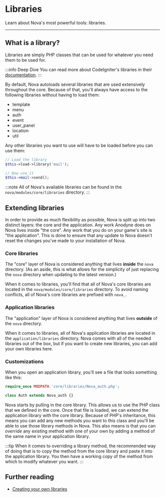 # Libraries

Learn about Nova's most powerful tools: libraries.

---

## What is a library?

Libraries are simply PHP classes that can be used for whatever you need them to be used for.

:::info Deep Dive
You can read more about CodeIgniter's libraries in their [documentation](https://codeigniter.com/userguide2/general/libraries.html).
:::

By default, Nova autoloads several libraries that are used extensively throughout the core. Because of that, you'll always have access to the following libraries without having to load them:

- template
- menu
- auth
- event
- user_panel
- location
- util

Any other libraries you want to use will have to be loaded before you can use them:

```php
// Load the library
$this->load->library('mail');

// Now use it
$this->mail->send();
```

:::note
All of Nova's available libraries can be found in the `nova/modules/core/libraries` directory.
:::

## Extending libraries

In order to provide as much flexibility as possible, Nova is split up into two distinct layers: the core and the application. Any work Anodyne does on Nova lives inside "the core". Any work that you do on your game's site is "the application". This is done to ensure that any update to Nova doesn't reset the changes you've made to your installation of Nova.

### Core libraries

The "core" layer of Nova is considered anything that lives **inside** the `nova` directory. (As an aside, this is what allows for the simplicity of just replacing the `nova` directory when updating to the latest version.)

When it comes to libraries, you'll find that all of Nova's core libraries are located in the `nova/modules/core/libraries` directory. To avoid naming conflicts, all of Nova's core libraries are prefixed with `nova_`.

### Application libraries

The "application" layer of Nova is considered anything that lives **outside** of the `nova` directory.

When it comes to libraries, all of Nova's application libraries are located in the `application/libraries` directory. Nova comes with all of the needed libraries out of the box, but if you want to create new libraries, you can add your own libraries here.

### Customizations

When you open an application library, you'll see a file that looks something like this:

```php
require_once MODPATH.'core/libraries/Nova_auth.php';

class Auth extends Nova_auth {}
```

Nova starts by pulling in the core library. This allows us to use the PHP class that we defined in the core. Once that file is loaded, we can extend the application library with the core library. Because of PHP's inheritance, this means you can add any new methods you want to this class and you'll be able to use those library methods in Nova. This also means is that you can *override* any existing method with one of your own by adding a method of the same name in your application library.

:::tip
When it comes to overriding a library method, the recommended way of doing that is to copy the method from the core library and paste it into the application library. You then have a working copy of the method from which to modify whatever you want.
:::

## Further reading

- [Creating your own libraries](https://codeigniter.com/userguide2/general/creating_libraries.html)
